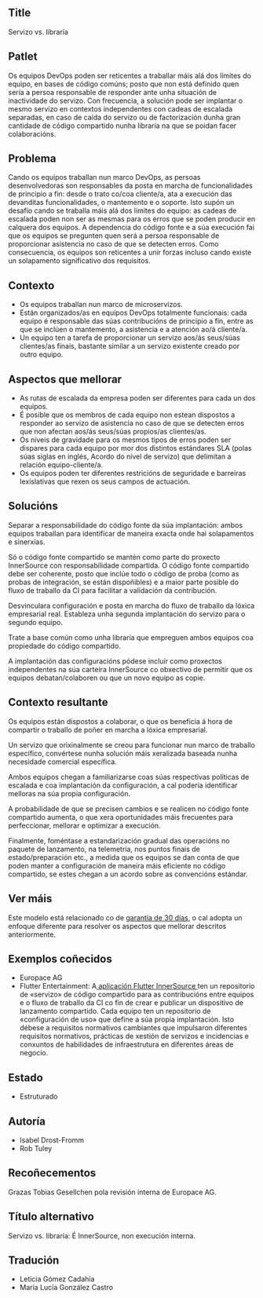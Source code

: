 ## Title

Servizo vs. libraría

## Patlet

Os equipos DevOps poden ser reticentes a traballar máis alá dos límites do equipo, en bases de código comúns; posto que non está definido quen sería a persoa responsable de responder ante unha situación de inactividade do servizo. Con frecuencia, a solución pode ser implantar o mesmo servizo en contextos independentes con cadeas de escalada separadas, en caso de caída do servizo ou de factorización dunha gran cantidade de código compartido nunha libraría na que se poidan facer colaboracións.

## Problema

Cando os equipos traballan nun marco DevOps, as persoas desenvolvedoras son responsables da posta en marcha de funcionalidades de principio a fin: desde o trato co/coa cliente/a, ata a execución das devanditas funcionalidades, o mantemento e o soporte. Isto supón un desafío cando se traballa máis alá dos límites do equipo: as cadeas de escalada poden non ser as mesmas para os erros que se poden producir en calquera dos equipos. A dependencia do código fonte e a súa execución fai que os equipos se pregunten quen será a persoa responsable de proporcionar asistencia no caso de que se detecten erros. Como consecuencia, os equipos son reticentes a unir forzas incluso cando existe un solapamento significativo dos requisitos.

## Contexto

- Os equipos traballan nun marco de microservizos.
- Están organizados/as en equipos DevOps totalmente funcionais: cada equipo é responsable das súas contribucións de principio a fin, entre as que se inclúen o mantemento, a asistencia e a atención ao/á cliente/a.
- Un equipo ten a tarefa de proporcionar un servizo aos/ás seus/súas clientes/as finais, bastante similar a un servizo existente creado por outro equipo.

## Aspectos que mellorar

- As rutas de escalada da empresa poden ser diferentes para cada un dos equipos.
- É posible que os membros de cada equipo non estean dispostos a responder ao servizo de asistencia no caso de que se detecten erros que non afectan aos/ás seus/súas propios/as clientes/as.
- Os niveis de gravidade para os mesmos tipos de erros poden ser dispares para cada equipo por mor dos distintos estándares SLA (polas súas siglas en inglés, Acordo do nivel de servizo) que delimitan a relación equipo-cliente/a.
- Os equipos poden ter diferentes restricións de seguridade e barreiras lexislativas que rexen os seus campos de actuación.

## Solucións

Separar a responsabilidade do código fonte da súa implantación: ambos equipos traballan para identificar de maneira exacta onde hai solapamentos e sinerxías.

Só o código fonte compartido se mantén como parte do proxecto InnerSource con responsabilidade compartida. O código fonte compartido debe ser coherente, posto que inclúe todo o código de proba (como as probas de integración, se están dispoñibles) e a maior parte posible do fluxo de traballo da CI para facilitar a validación da contribución.

Desvinculara configuración e posta en marcha do fluxo de traballo da lóxica empresarial real. Estableza unha segunda implantación do servizo para o segundo equipo.

Trate a base común como unha libraría que empreguen ambos equipos coa propiedade do código compartido.

A implantación das configuracións pódese incluír como proxectos independentes na súa carteira InnerSource co obxectivo de permitir que os equipos debatan/colaboren ou que un novo equipo as copie.

## Contexto resultante

Os equipos están dispostos a colaborar, o que os beneficia á hora de compartir o traballo de poñer en marcha a lóxica empresarial.

Un servizo que orixinalmente se creou para funcionar nun marco de traballo específico, convértese nunha solución máis xeralizada baseada nunha necesidade comercial específica.

Ambos equipos chegan a familiarizarse coas súas respectivas políticas de escalada e coa implantación da configuración, a cal podería identificar melloras na súa propia configuración.

A probabilidade de que se precisen cambios e se realicen no código fonte compartido aumenta, o que xera oportunidades máis frecuentes para perfeccionar, mellorar e optimizar a execución.

Finalmente, foméntase a estandarización gradual das operacións no paquete de lanzamento, na telemetría, nos puntos finais de estado/preparación etc., a medida que os equipos se dan conta de que poden manter a configuración de maneira máis eficiente no código compartido, se estes chegan a un acordo sobre as convencións estándar.

## Ver máis

Este modelo está relacionado co de [garantía de 30 días](./30-day-warranty.md), o cal adopta un enfoque diferente para resolver os aspectos que mellorar descritos anteriormente.

## Exemplos coñecidos

- Europace AG
- Flutter Entertainment: A[ aplicación Flutter InnerSource ](https://innersource.flutter.com/docs/)ten un repositorio de «servizo» de código compartido para as contribucións entre equipos e o fluxo de traballo da CI co fin de crear e publicar un dispositivo de lanzamento compartido. Cada equipo ten un repositorio de «configuración de uso» que define a súa propia implantación. Isto débese a requisitos normativos cambiantes que impulsaron diferentes requisitos normativos, prácticas de xestión de servizos e incidencias e conxuntos de habilidades de infraestrutura en diferentes áreas de negocio. 

## Estado

- Estruturado

## Autoría

- Isabel Drost-Fromm
- Rob Tuley

## Recoñecementos

Grazas Tobias Gesellchen pola revisión interna de Europace AG.

## Título alternativo

Servizo vs. libraría: É InnerSource, non execución interna.

## Tradución

- Leticia Gómez Cadahía
- María Lucía González Castro
